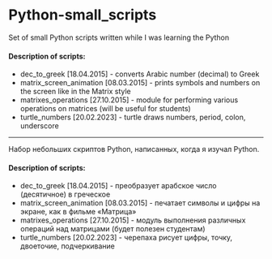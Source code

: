 # Python-small_scripts
Set of small Python scripts written while I was learning the Python

#### Description of scripts:
*   dec_to_greek [18.04.2015] - converts Arabic number (decimal) to Greek
*   matrix_screen_animation [08.03.2015] - prints symbols and numbers on the screen like in the Matrix style
*   matrixes_operations [27.10.2015] - module for performing various operations on matrices (will be useful for students)
*   turtle_numbers [20.02.2023] - turtle draws numbers, period, colon, underscore

---

Набор небольших скриптов Python, написанных, когда я изучал Python.

#### Description of scripts:
*   dec_to_greek [18.04.2015] - преобразует арабское число (десятичное) в греческое
*   matrix_screen_animation [08.03.2015] - печатает символы и цифры на экране, как в фильме «Матрица»
*   matrixes_operations [27.10.2015] - модуль выполнения различных операций над матрицами (будет полезен студентам)
*   turtle_numbers [20.02.2023] - черепаха рисует цифры, точку, двоеточие, подчеркивание
